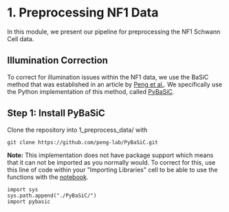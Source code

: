 # 1. Preprocessing NF1 Data

In this module, we present our pipeline for preprocessing the NF1 Schwann Cell data.

## Illumination Correction

To correct for illumination issues within the NF1 data, we use the BaSiC method that was established in an article by [Peng et al.](https://doi.org/10.1038/ncomms14836).
We specifically use the Python implementation of this method, called [PyBaSiC](https://github.com/peng-lab/BaSiCPy).

## Step 1: Install PyBaSiC

Clone the repository into 1_preprocess_data/ with 

```console
git clone https://github.com/peng-lab/PyBaSiC.git
```

**Note:** This implementation does not have package support which means that it can not be imported as you normally would. 
To correct for this, use this line of code within your "Importing Libraries" cell to be able to use the functions with the 
[notebook](https://github.com/jenna-tomkinson/NF1_SchwannCell_data/blob/1.preprocessing_data/1_preprocessing_data/PyBaSiC_Pipelines/Illumination_Correction.ipynb).

```console
import sys
sys.path.append("./PyBaSiC/")
import pybasic
```